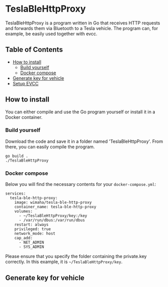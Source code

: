 # TeslaBleHttpProxy

TeslaBleHttpProxy is a program written in Go that receives HTTP requests and forwards them via Bluetooth to a Tesla vehicle. The program can, for example, be easily used together with evcc.

## Table of Contents

- [How to install](#how-to-install)
  - [Build yourself](#build-yourself)
  - [Docker compose](#docker-compose)
- [Generate key for vehicle](#generate-key-for-vehicle)
- [Setup EVCC](#setup-evcc)

## How to install

You can either compile and use the Go program yourself or install it in a Docker container.

### Build yourself

Download the code and save it in a folder named 'TeslaBleHttpProxy'. From there, you can easily compile the program.

```
go build .
./TeslaBleHttpProxy
```

### Docker compose

Below you will find the necessary contents for your `docker-compose.yml`:

```
services:
  tesla-ble-http-proxy:
    image: wimaha/tesla-ble-http-proxy
    container_name: tesla-ble-http-proxy
    volumes:
      - ~/TeslaBleHttpProxy/key:/key
      - /var/run/dbus:/var/run/dbus
    restart: always
    privileged: true
    network_mode: host
    cap_add:
      - NET_ADMIN
      - SYS_ADMIN
```

Please ensure that you specify the folder containing the private.key correctly. In this example, it is `~/TeslaBleHttpProxy/key`.

## Generate key for vehicle





